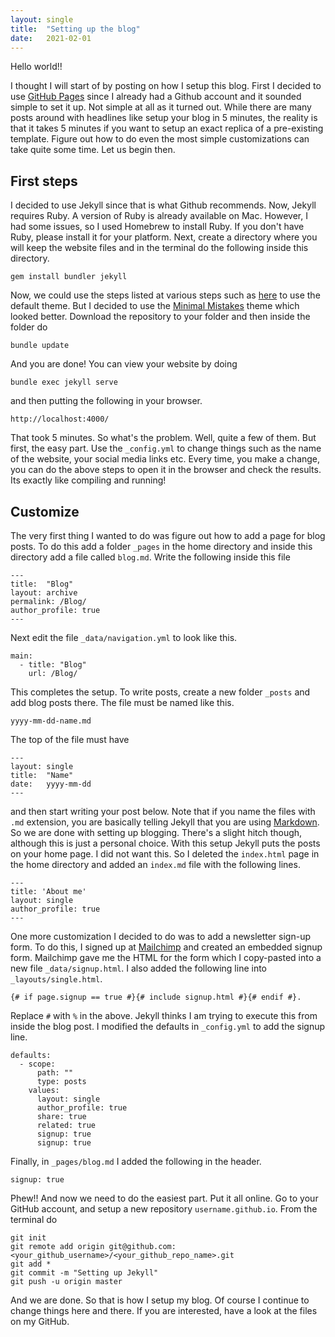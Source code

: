 ```yaml
---
layout: single
title:  "Setting up the blog"
date:   2021-02-01
---
```


Hello world!!

I thought I will start of by posting on how I setup this blog.
First I decided to use 
[GitHub Pages](https://pages.github.com/)
since I already had a Github account and it sounded simple to set it up.
Not simple at all as it turned out.
While there are many posts around with headlines like
setup your blog in 5 minutes, the reality is that 
it takes 5 minutes if you want to setup an exact replica of a pre-existing template.
Figure out how to do even the most simple customizations can take quite some time.
Let us begin then.

## First steps 

I decided to use Jekyll since that is what Github recommends.
Now, Jekyll requires Ruby. A version of Ruby is already available on Mac. 
However, I had some issues, so I used Homebrew to install Ruby.
If you don't have Ruby, please install it for your platform. 
Next, create a directory where you will keep the website files and 
in the terminal do the following inside this directory.

```
gem install bundler jekyll
```

Now, we could use the steps listed at various steps such as
[here](https://www.freecodecamp.org/news/create-a-free-static-site-with-github-pages-in-10-minutes/)
to use the default theme.
But I decided to use the 
[Minimal Mistakes](https://github.com/mmistakes/minimal-mistakes)
theme which looked better.
Download the repository to your folder and then inside the folder do

```
bundle update
```

And you are done! You can view your website by doing 

```
bundle exec jekyll serve  
```

and then putting the following in your browser.

```
http://localhost:4000/
```

That took 5 minutes. So what's the problem.
Well, quite a few of them. But first, the easy part.
Use the `_config.yml` to change things such as the name of the website,
your social media links etc. 
Every time, you make a change, you can do the above steps to open it in the browser
and check the results.
Its exactly like compiling and running!

## Customize

The very first thing I wanted to do was figure out how to add
a page for blog posts.
To do this add a folder `_pages` in the home directory
and inside this directory add a file called `blog.md`.
Write the following inside this file

```
---
title:  "Blog"
layout: archive
permalink: /Blog/
author_profile: true
---

```

Next edit the file `_data/navigation.yml` to look like this.

```
main:
  - title: "Blog"
    url: /Blog/
```

This completes the setup. To write posts, create a new folder
`_posts` and add blog posts there. The file must be named like this.

```
yyyy-mm-dd-name.md
```

The top of the file must have

```
---
layout: single
title:  "Name"
date:   yyyy-mm-dd
---
```

and then start writing your post below. Note that if you name the files with `.md` 
extension, you are basically telling Jekyll that you are using 
[Markdown](https://guides.github.com/features/mastering-markdown/).
So we are done with setting up blogging.
There's a slight hitch though, although this is just a personal choice.
With this setup Jekyll puts the posts on your home page. 
I did not want this.
So I deleted the `index.html` page in the home directory
and added an `index.md` file with the following lines.

```
---
title: 'About me'
layout: single
author_profile: true
---
```

One more customization I decided to do was to add a newsletter sign-up form.
To do this, I signed up at 
[Mailchimp](https://mailchimp.com/)
and created an embedded signup form. 
Mailchimp gave me the HTML for the form which I copy-pasted into a new file
`_data/signup.html`.
I also added the following line into `_layouts/single.html`.

```
{# if page.signup == true #}{# include signup.html #}{# endif #}.
```
Replace `#` with `%` in the above. Jekyll thinks I am trying to execute
this from inside the blog post.
I modified the defaults in `_config.yml` to add the signup line.  

```
defaults:
  - scope:
      path: ""
      type: posts
    values:
      layout: single
      author_profile: true
      share: true
      related: true
      signup: true
      signup: true
```

Finally, in `_pages/blog.md` I added the following in the header.

```
signup: true
```

Phew!!
And now we need to do the easiest part. 
Put it all online. 
Go to your GitHub account, and setup a new repository `username.github.io`.
From the terminal do

```
git init
git remote add origin git@github.com:<your_github_username>/<your_github_repo_name>.git
git add *
git commit -m "Setting up Jekyll"
git push -u origin master
```

And we are done.
So that is how I setup my blog. 
Of course I continue to change things here and there. 
If you are interested, have a look at the files on my GitHub.

<br />


